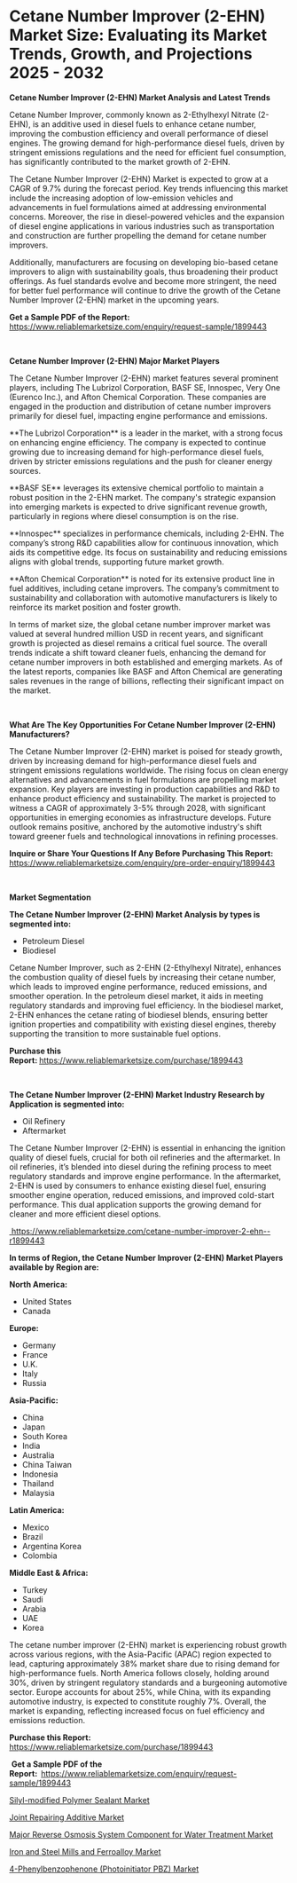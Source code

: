 <p><h1>Cetane Number Improver (2-EHN) Market Size: Evaluating its Market Trends, Growth, and Projections 2025 - 2032</h1></p><p><strong>Cetane Number Improver (2-EHN) Market Analysis and Latest Trends</strong></p>
<p><p>Cetane Number Improver, commonly known as 2-Ethylhexyl Nitrate (2-EHN), is an additive used in diesel fuels to enhance cetane number, improving the combustion efficiency and overall performance of diesel engines. The growing demand for high-performance diesel fuels, driven by stringent emissions regulations and the need for efficient fuel consumption, has significantly contributed to the market growth of 2-EHN.</p><p>The Cetane Number Improver (2-EHN) Market is expected to grow at a CAGR of 9.7% during the forecast period. Key trends influencing this market include the increasing adoption of low-emission vehicles and advancements in fuel formulations aimed at addressing environmental concerns. Moreover, the rise in diesel-powered vehicles and the expansion of diesel engine applications in various industries such as transportation and construction are further propelling the demand for cetane number improvers. </p><p>Additionally, manufacturers are focusing on developing bio-based cetane improvers to align with sustainability goals, thus broadening their product offerings. As fuel standards evolve and become more stringent, the need for better fuel performance will continue to drive the growth of the Cetane Number Improver (2-EHN) market in the upcoming years.</p></p>
<p><strong>Get a Sample PDF of the Report:&nbsp;</strong> <a href="https://www.reliablemarketsize.com/enquiry/request-sample/1899443?utm_campaign=2242&utm_medium=2&utm_source=Github&utm_content=ia&utm_term=04022025&utm_id=cetane-number-improver-2-ehn">https://www.reliablemarketsize.com/enquiry/request-sample/1899443</a></p>
<p>&nbsp;</p>
<p><strong>Cetane Number Improver (2-EHN) Major Market Players</strong></p>
<p><p>The Cetane Number Improver (2-EHN) market features several prominent players, including The Lubrizol Corporation, BASF SE, Innospec, Very One (Eurenco Inc.), and Afton Chemical Corporation. These companies are engaged in the production and distribution of cetane number improvers primarily for diesel fuel, impacting engine performance and emissions.</p><p>**The Lubrizol Corporation** is a leader in the market, with a strong focus on enhancing engine efficiency. The company is expected to continue growing due to increasing demand for high-performance diesel fuels, driven by stricter emissions regulations and the push for cleaner energy sources.</p><p>**BASF SE** leverages its extensive chemical portfolio to maintain a robust position in the 2-EHN market. The company's strategic expansion into emerging markets is expected to drive significant revenue growth, particularly in regions where diesel consumption is on the rise.</p><p>**Innospec** specializes in performance chemicals, including 2-EHN. The company’s strong R&D capabilities allow for continuous innovation, which aids its competitive edge. Its focus on sustainability and reducing emissions aligns with global trends, supporting future market growth.</p><p>**Afton Chemical Corporation** is noted for its extensive product line in fuel additives, including cetane improvers. The company’s commitment to sustainability and collaboration with automotive manufacturers is likely to reinforce its market position and foster growth.</p><p>In terms of market size, the global cetane number improver market was valued at several hundred million USD in recent years, and significant growth is projected as diesel remains a critical fuel source. The overall trends indicate a shift toward cleaner fuels, enhancing the demand for cetane number improvers in both established and emerging markets. As of the latest reports, companies like BASF and Afton Chemical are generating sales revenues in the range of billions, reflecting their significant impact on the market.</p></p>
<p>&nbsp;</p>
<p><strong>What Are The Key Opportunities For Cetane Number Improver (2-EHN) Manufacturers?</strong></p>
<p><p>The Cetane Number Improver (2-EHN) market is poised for steady growth, driven by increasing demand for high-performance diesel fuels and stringent emissions regulations worldwide. The rising focus on clean energy alternatives and advancements in fuel formulations are propelling market expansion. Key players are investing in production capabilities and R&D to enhance product efficiency and sustainability. The market is projected to witness a CAGR of approximately 3-5% through 2028, with significant opportunities in emerging economies as infrastructure develops. Future outlook remains positive, anchored by the automotive industry's shift toward greener fuels and technological innovations in refining processes.</p></p>
<p><strong>Inquire or Share Your Questions If Any Before Purchasing This Report:</strong> <a href="https://www.reliablemarketsize.com/enquiry/pre-order-enquiry/1899443?utm_campaign=2242&utm_medium=2&utm_source=Github&utm_content=ia&utm_term=04022025&utm_id=cetane-number-improver-2-ehn">https://www.reliablemarketsize.com/enquiry/pre-order-enquiry/1899443</a></p>
<p>&nbsp;</p>
<p><strong>Market Segmentation</strong></p>
<p><strong>The Cetane Number Improver (2-EHN) Market Analysis by types is segmented into:</strong></p>
<p><ul><li>Petroleum Diesel</li><li>Biodiesel</li></ul></p>
<p><p>Cetane Number Improver, such as 2-EHN (2-Ethylhexyl Nitrate), enhances the combustion quality of diesel fuels by increasing their cetane number, which leads to improved engine performance, reduced emissions, and smoother operation. In the petroleum diesel market, it aids in meeting regulatory standards and improving fuel efficiency. In the biodiesel market, 2-EHN enhances the cetane rating of biodiesel blends, ensuring better ignition properties and compatibility with existing diesel engines, thereby supporting the transition to more sustainable fuel options.</p></p>
<p><strong>Purchase this Report:&nbsp;</strong><a href="https://www.reliablemarketsize.com/purchase/1899443?utm_campaign=2242&utm_medium=2&utm_source=Github&utm_content=ia&utm_term=04022025&utm_id=cetane-number-improver-2-ehn">https://www.reliablemarketsize.com/purchase/1899443</a></p>
<p>&nbsp;</p>
<p><strong>The Cetane Number Improver (2-EHN) Market Industry Research by Application is segmented into:</strong></p>
<p><ul><li>Oil Refinery</li><li>Aftermarket</li></ul></p>
<p><p>The Cetane Number Improver (2-EHN) is essential in enhancing the ignition quality of diesel fuels, crucial for both oil refineries and the aftermarket. In oil refineries, it’s blended into diesel during the refining process to meet regulatory standards and improve engine performance. In the aftermarket, 2-EHN is used by consumers to enhance existing diesel fuel, ensuring smoother engine operation, reduced emissions, and improved cold-start performance. This dual application supports the growing demand for cleaner and more efficient diesel options.</p></p>
<p><a href="https://www.reliablemarketsize.com/cetane-number-improver-2-ehn--r1899443?utm_campaign=2242&utm_medium=2&utm_source=Github&utm_content=ia&utm_term=04022025&utm_id=cetane-number-improver-2-ehn">&nbsp;https://www.reliablemarketsize.com/cetane-number-improver-2-ehn--r1899443</a></p>
<p><strong>In terms of Region, the Cetane Number Improver (2-EHN) Market Players available by Region are:</strong></p>
<p>
    <p> <strong> North America: </strong>
        <ul>
            <li>United States</li>
            <li>Canada</li>
        </ul>
        </p> 
    <p> <strong> Europe: </strong>
        <ul>
            <li>Germany</li>
            <li>France</li>
            <li>U.K.</li>
            <li>Italy</li>
            <li>Russia</li>
        </ul>
        </p> 
    <p> <strong> Asia-Pacific: </strong>
        <ul>
            <li>China</li>
            <li>Japan</li>
            <li>South Korea</li>
            <li>India</li>
            <li>Australia</li>
            <li>China Taiwan</li>
            <li>Indonesia</li>
            <li>Thailand</li>
            <li>Malaysia</li>
        </ul>
        </p> 
    <p> <strong> Latin America: </strong>
        <ul>
            <li>Mexico</li>
            <li>Brazil</li>
            <li>Argentina Korea</li>
            <li>Colombia</li>
        </ul>
        </p> 
    <p> <strong> Middle East & Africa: </strong>
        <ul>
            <li>Turkey</li>
            <li>Saudi</li>
            <li>Arabia</li>
            <li>UAE</li>
            <li>Korea</li>
        </ul>
    </p>
    </p>
<p><p>The cetane number improver (2-EHN) market is experiencing robust growth across various regions, with the Asia-Pacific (APAC) region expected to lead, capturing approximately 38% market share due to rising demand for high-performance fuels. North America follows closely, holding around 30%, driven by stringent regulatory standards and a burgeoning automotive sector. Europe accounts for about 25%, while China, with its expanding automotive industry, is expected to constitute roughly 7%. Overall, the market is expanding, reflecting increased focus on fuel efficiency and emissions reduction.</p></p>
<p><strong>Purchase this Report: </strong><a href="https://www.reliablemarketsize.com/purchase/1899443?utm_campaign=2242&utm_medium=2&utm_source=Github&utm_content=ia&utm_term=04022025&utm_id=cetane-number-improver-2-ehn">https://www.reliablemarketsize.com/purchase/1899443</a></p>
<p>&nbsp;<strong>Get a Sample PDF of the Report:&nbsp;&nbsp;</strong><a href="https://www.reliablemarketsize.com/enquiry/request-sample/1899443?utm_campaign=2242&utm_medium=2&utm_source=Github&utm_content=ia&utm_term=04022025&utm_id=cetane-number-improver-2-ehn">https://www.reliablemarketsize.com/enquiry/request-sample/1899443</a></p>
<p><strong></strong></p>
<p><p><a href="https://www.linkedin.com/pulse/strategic-market-research-report-silyl-modified-polymer-sealant-ofdjf?utm_campaign=2242&utm_medium=2&utm_source=Github&utm_content=ia&utm_term=04022025&utm_id=cetane-number-improver-2-ehn">Silyl-modified Polymer Sealant Market</a></p><p><a href="https://www.linkedin.com/pulse/industry-insights-global-joint-repairing-additive-markets-growth-v78cf?utm_campaign=2242&utm_medium=2&utm_source=Github&utm_content=ia&utm_term=04022025&utm_id=cetane-number-improver-2-ehn">Joint Repairing Additive Market</a></p><p><a href="https://www.linkedin.com/pulse/strategic-market-insights-navigating-global-major-reverse-osmosis-ylyzf?utm_campaign=2242&utm_medium=2&utm_source=Github&utm_content=ia&utm_term=04022025&utm_id=cetane-number-improver-2-ehn">Major Reverse Osmosis System Component for Water Treatment Market</a></p><p><a href="https://www.linkedin.com/pulse/growth-forecast-iron-steel-mills-ferroalloy-industry-projected-vg85f?utm_campaign=2242&utm_medium=2&utm_source=Github&utm_content=ia&utm_term=04022025&utm_id=cetane-number-improver-2-ehn">Iron and Steel Mills and Ferroalloy Market</a></p><p><a href="https://github.com/suleimannichelle7/Market-Research-Report-List-1/blob/main/4-phenylbenzophenone-photoinitiator-pbz-market.md?utm_campaign=2242&utm_medium=2&utm_source=Github&utm_content=ia&utm_term=04022025&utm_id=cetane-number-improver-2-ehn">4-Phenylbenzophenone (Photoinitiator PBZ) Market</a></p></p>